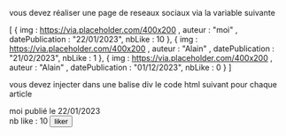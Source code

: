 
vous devez réaliser une page de reseaux sociaux
via la variable suivante 

[ 
    {
        img : https://via.placeholder.com/400x200 ,
        auteur : "moi" ,
        datePublication : "22/01/2023",
        nbLike : 10
    },
    {
        img : https://via.placeholder.com/400x200 ,
        auteur : "Alain" ,
        datePublication : "21/02/2023",
        nbLike : 1
    },
    {
        img : https://via.placeholder.com/400x200 ,
        auteur : "Alain" ,
        datePublication : "01/12/2023",
        nbLike : 0
    }
]

vous devez injecter dans une balise div le code html suivant pour chaque article 

<section>
    <img src="https://via.placeholder.com/400x200" alt="">
    <div>
        <span>moi</span>
        <span>publié le 22/01/2023</span>
    </div>  
    <div>
        nb like : 10 <button>liker</button>
    </div>  
</section>